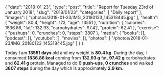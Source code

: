 {
    "date": "2018-01-23",
    "type": "post",
    "title": "Report for Tuesday 23rd of January 2018",
    "slug": "2018\/01\/23",
    "categories": [
        "Daily report"
    ],
    "images": [
        "\/photos\/2018-01-23\/IMG_20180123_145318445.jpg"
    ],
    "health": {
        "weight": 80.4,
        "height": 173,
        "age": 13551
    },
    "nutrition": {
        "calories": 1836.86,
        "fat": 132.93,
        "carbohydrates": 97.42,
        "protein": 62.41
    },
    "exercise": {
        "pushups": 0,
        "crunches": 0,
        "steps": 3807
    },
    "media": {
        "books": [],
        "podcast": [],
        "youtube": [],
        "movies": [],
        "photos": [
            "\/photos\/2018-01-23\/IMG_20180123_145318445.jpg"
        ]
    }
}

Today I am <strong>13551 days</strong> old and my weight is <strong>80.4 kg</strong>. During the day, I consumed <strong>1836.86 kcal</strong> coming from <strong>132.93 g</strong> fat, <strong>97.42 g</strong> carbohydrates and <strong>62.41 g</strong> protein. Managed to do <strong>0 push-ups</strong>, <strong>0 crunches</strong> and walked <strong>3807 steps</strong> during the day which is approximately <strong>2.9 km</strong>.
